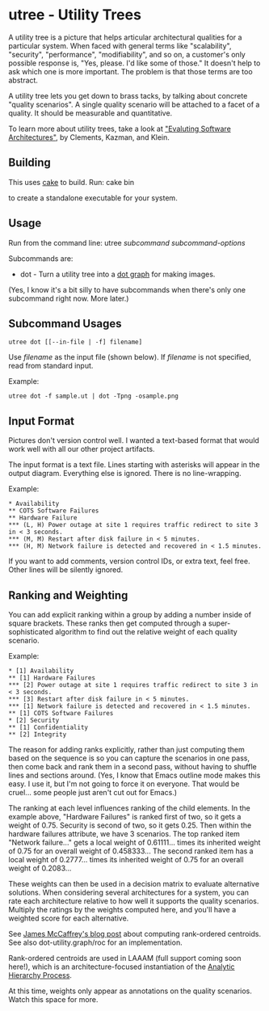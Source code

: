 utree - Utility Trees
==========

A utility tree is a picture that helps articular architectural
qualities for a particular system. When faced with general terms like
"scalability", "security", "performance", "modifiability", and so on,
a customer's only possible response is, "Yes, please. I'd like some of
those." It doesn't help to ask which one is more important. The
problem is that those terms are too abstract.

A utility tree lets you get down to brass tacks, by talking about
concrete "quality scenarios".  A single quality scenario will be
attached to a facet of a quality. It should be measurable and
quantitative.


To learn more about utility trees, take a look at ["Evaluting Software
Architectures"](http://www.amazon.com/gp/product/020170482X/ref=as_li_ss_tl?ie=UTF8&tag=michaelnygard-20&linkCode=as2&camp=217145&creative=399369&creativeASIN=020170482X), by Clements, Kazman, and Klein.

Building
----------
This uses [cake](http://github.com/ninjudd/cake) to build. Run:
    cake bin

to create a standalone executable for your system.

Usage
----------
Run from the command line:
    utree _subcommand_ _subcommand-options_

Subcommands are:

* dot - Turn a utility tree into a [dot
  graph](http://www.graphviz.org) for making images.

(Yes, I know it's a bit silly to have subcommands when there's only one subcommand right now. More later.)

Subcommand Usages
-----------

    utree dot [[--in-file | -f] filename]

Use _filename_ as the input file (shown below). If _filename_ is not
specified, read from standard input.

Example:

    utree dot -f sample.ut | dot -Tpng -osample.png

Input Format
----------

Pictures don't version control well. I wanted a text-based format that
would work well with all our other project artifacts.

The input format is a text file. Lines starting with asterisks will
appear in the output diagram. Everything else is ignored. There is no
line-wrapping.

Example:

    * Availability
    ** COTS Software Failures
    ** Hardware Failure
    *** (L, H) Power outage at site 1 requires traffic redirect to site 3 in < 3 seconds.
    *** (M, M) Restart after disk failure in < 5 minutes.
    *** (H, M) Network failure is detected and recovered in < 1.5 minutes.

If you want to add comments, version control IDs, or extra text, feel
free. Other lines will be silently ignored.

Ranking and Weighting
---------------------

You can add explicit ranking within a group by adding a number inside
of square brackets. These ranks then get computed through a
super-sophisticated algorithm to find out the relative weight of each
quality scenario.

Example:

    * [1] Availability
    ** [1] Hardware Failures
    *** [2] Power outage at site 1 requires traffic redirect to site 3 in < 3 seconds.
    *** [3] Restart after disk failure in < 5 minutes.
    *** [1] Network failure is detected and recovered in < 1.5 minutes.
    ** [1] COTS Software Failures
    * [2] Security
    ** [1] Confidentiality
    ** [2] Integrity

The reason for adding ranks explicitly, rather than just computing
them based on the sequence is so you can capture the scenarios in one
pass, then come back and rank them in a second pass, without having to
shuffle lines and sections around. (Yes, I know that Emacs outline
mode makes this easy. I use it, but I'm not going to force it on
everyone. That would be cruel... some people just aren't cut out for
Emacs.)

The ranking at each level influences ranking of the child elements. In
the example above, "Hardware Failures" is ranked first of two, so it
gets a weight of 0.75. Security is second of two, so it gets
0.25. Then within the hardware failures attribute, we have 3
scenarios. The top ranked item "Network failure..." gets a local
weight of 0.61111... times its inherited weight of 0.75 for an overall
weight of 0.458333... The second ranked item has a local weight of
0.2777... times its inherited weight of 0.75 for an overall weight of
0.2083...

These weights can then be used in a decision matrix to evaluate
alternative solutions. When considering several architectures for a
system, you can rate each architecture relative to how well it
supports the quality scenarios. Multiply the ratings by the weights
computed here, and you'll have a weighted score for each alternative.

See [James McCaffrey's blog
post](http://jamesmccaffrey.wordpress.com/2006/09/28/rank-order-centroids-in-testing/)
about computing rank-ordered centroids. See also dot-utility.graph/roc
for an implementation.

Rank-ordered centroids are used in LAAAM (full support coming soon
here!), which is an architecture-focused instantiation of the
[Analytic Hierarchy
Process](http://en.wikipedia.org/wiki/Analytic_Hierarchy_Process).

At this time, weights only appear as annotations on the quality
scenarios. Watch this space for more.


